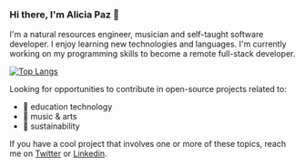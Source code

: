 ### Hi there, I'm Alicia Paz 👋

I'm a natural resources engineer, musician and self-taught software developer.
I enjoy learning new technologies and languages.
I'm currently working on my programming skills to become a remote full-stack developer.

[![Top Langs](https://github-readme-stats.vercel.app/api/top-langs/?username=aliciapaz)](https://github.com/anuraghazra/github-readme-stats)

Looking for opportunities to contribute in open-source projects related to: 
- 🔭 education technology
-  :musical_note: music & arts
-  :herb: sustainability

If you have a cool project that involves one or more of these topics, reach me on [Twitter]( https://twitter.com/_alicia_paz) or [Linkedin](https://www.linkedin.com/in/aliciapazrojas/).
